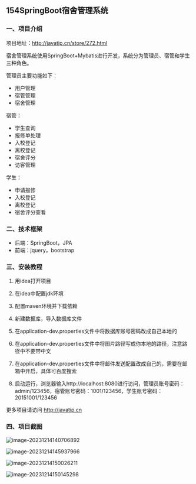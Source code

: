 ## 154SpringBoot宿舍管理系统

### 一、项目介绍

项目地址：http://javatip.cn/store/272.html

宿舍管理系统使用SpringBoot+Mybatis进行开发，系统分为管理员、宿管和学生三种角色。

管理员主要功能如下：

- 用户管理
- 宿管管理
- 宿舍管理

宿管：

- 学生查询
- 报修单处理
- 入校登记
- 离校登记
- 宿舍评分
- 访客管理

学生：

- 申请报修
- 入校登记
- 离校登记
- 宿舍评分查看

### 二、技术框架

- 后端：SpringBoot，JPA
- 前端：jquery，bootstrap

### 三、安装教程

1. 用idea打开项目

2. 在idea中配置jdk环境

3. 配置maven环境并下载依赖

4. 新建数据库，导入数据库文件

5. 在application-dev.properties文件中将数据库账号密码改成自己本地的

6. 在application-dev.properties文件中将图片路径写成你本地的路径，注意路径中不要带中文

7. 在application-dev.properties文件中将邮件发送配置改成自己的，需要在邮箱中开启，具体可百度搜索

8. 启动运行，浏览器输入http://localhost:8080进行访问，管理员账号密码：admin/123456，宿管账号密码：1001/123456，学生账号密码：20151001/123456


更多项目请访问 http://javatip.cn

### 四、项目截图

![image-20231214140706892](http://image.javatip.cn/bysj/20231214140707.png)

![image-20231214145937966](http://image.javatip.cn/bysj/20231214145938.png)

![image-20231214150026211](http://image.javatip.cn/bysj/20231214150026.png)

![image-20231214150145298](http://image.javatip.cn/bysj/20231214150145.png)

